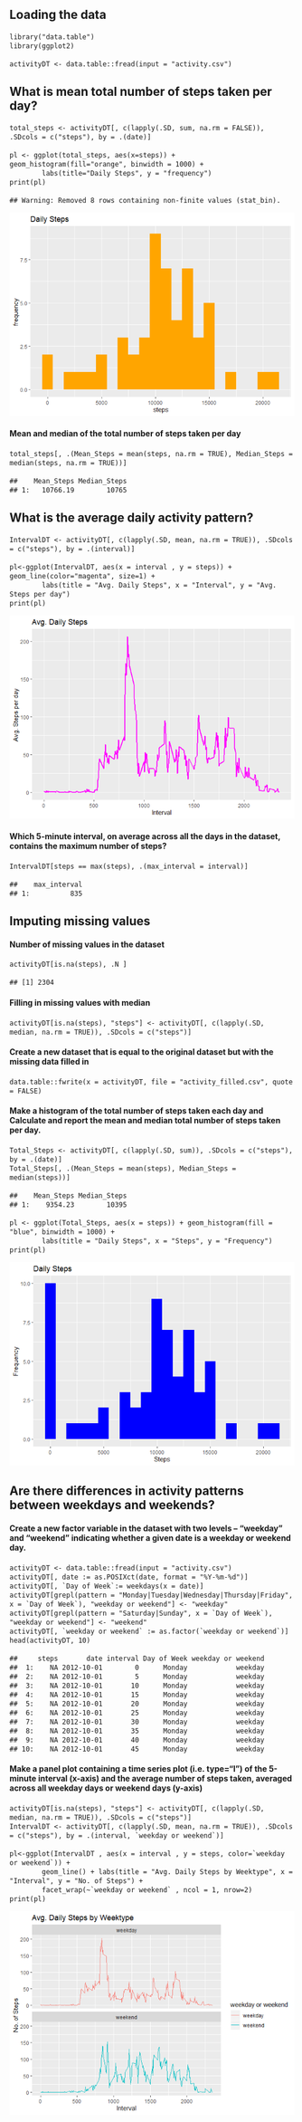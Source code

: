 Loading the data
----------------

    library("data.table")
    library(ggplot2)

    activityDT <- data.table::fread(input = "activity.csv")

What is mean total number of steps taken per day?
-------------------------------------------------

    total_steps <- activityDT[, c(lapply(.SD, sum, na.rm = FALSE)), .SDcols = c("steps"), by = .(date)]

    pl <- ggplot(total_steps, aes(x=steps)) + geom_histogram(fill="orange", binwidth = 1000) +
            labs(title="Daily Steps", y = "frequency")
    print(pl)

    ## Warning: Removed 8 rows containing non-finite values (stat_bin).

![](PA1_template_files/figure-markdown_strict/unnamed-chunk-2-1.png)

#### Mean and median of the total number of steps taken per day

    total_steps[, .(Mean_Steps = mean(steps, na.rm = TRUE), Median_Steps = median(steps, na.rm = TRUE))]

    ##    Mean_Steps Median_Steps
    ## 1:   10766.19        10765

What is the average daily activity pattern?
-------------------------------------------

    IntervalDT <- activityDT[, c(lapply(.SD, mean, na.rm = TRUE)), .SDcols = c("steps"), by = .(interval)] 

    pl<-ggplot(IntervalDT, aes(x = interval , y = steps)) + geom_line(color="magenta", size=1) + 
            labs(title = "Avg. Daily Steps", x = "Interval", y = "Avg. Steps per day")
    print(pl)

![](PA1_template_files/figure-markdown_strict/unnamed-chunk-4-1.png)

#### Which 5-minute interval, on average across all the days in the dataset, contains the maximum number of steps?

    IntervalDT[steps == max(steps), .(max_interval = interval)]

    ##    max_interval
    ## 1:          835

Imputing missing values
-----------------------

#### Number of missing values in the dataset

    activityDT[is.na(steps), .N ]

    ## [1] 2304

#### Filling in missing values with median

    activityDT[is.na(steps), "steps"] <- activityDT[, c(lapply(.SD, median, na.rm = TRUE)), .SDcols = c("steps")]

#### Create a new dataset that is equal to the original dataset but with the missing data filled in

    data.table::fwrite(x = activityDT, file = "activity_filled.csv", quote = FALSE)

#### Make a histogram of the total number of steps taken each day and Calculate and report the mean and median total number of steps taken per day.

    Total_Steps <- activityDT[, c(lapply(.SD, sum)), .SDcols = c("steps"), by = .(date)] 
    Total_Steps[, .(Mean_Steps = mean(steps), Median_Steps = median(steps))]

    ##    Mean_Steps Median_Steps
    ## 1:    9354.23        10395

    pl <- ggplot(Total_Steps, aes(x = steps)) + geom_histogram(fill = "blue", binwidth = 1000) + 
            labs(title = "Daily Steps", x = "Steps", y = "Frequency")
    print(pl)

![](PA1_template_files/figure-markdown_strict/unnamed-chunk-9-1.png)

Are there differences in activity patterns between weekdays and weekends?
-------------------------------------------------------------------------

#### Create a new factor variable in the dataset with two levels – “weekday” and “weekend” indicating whether a given date is a weekday or weekend day.

    activityDT <- data.table::fread(input = "activity.csv")
    activityDT[, date := as.POSIXct(date, format = "%Y-%m-%d")]
    activityDT[, `Day of Week`:= weekdays(x = date)]
    activityDT[grepl(pattern = "Monday|Tuesday|Wednesday|Thursday|Friday", x = `Day of Week`), "weekday or weekend"] <- "weekday"
    activityDT[grepl(pattern = "Saturday|Sunday", x = `Day of Week`), "weekday or weekend"] <- "weekend"
    activityDT[, `weekday or weekend` := as.factor(`weekday or weekend`)]
    head(activityDT, 10)

    ##     steps       date interval Day of Week weekday or weekend
    ##  1:    NA 2012-10-01        0      Monday            weekday
    ##  2:    NA 2012-10-01        5      Monday            weekday
    ##  3:    NA 2012-10-01       10      Monday            weekday
    ##  4:    NA 2012-10-01       15      Monday            weekday
    ##  5:    NA 2012-10-01       20      Monday            weekday
    ##  6:    NA 2012-10-01       25      Monday            weekday
    ##  7:    NA 2012-10-01       30      Monday            weekday
    ##  8:    NA 2012-10-01       35      Monday            weekday
    ##  9:    NA 2012-10-01       40      Monday            weekday
    ## 10:    NA 2012-10-01       45      Monday            weekday

#### Make a panel plot containing a time series plot (i.e. type=“l”) of the 5-minute interval (x-axis) and the average number of steps taken, averaged across all weekday days or weekend days (y-axis)

    activityDT[is.na(steps), "steps"] <- activityDT[, c(lapply(.SD, median, na.rm = TRUE)), .SDcols = c("steps")]
    IntervalDT <- activityDT[, c(lapply(.SD, mean, na.rm = TRUE)), .SDcols = c("steps"), by = .(interval, `weekday or weekend`)] 

    pl<-ggplot(IntervalDT , aes(x = interval , y = steps, color=`weekday or weekend`)) + 
            geom_line() + labs(title = "Avg. Daily Steps by Weektype", x = "Interval", y = "No. of Steps") + 
            facet_wrap(~`weekday or weekend` , ncol = 1, nrow=2)
    print(pl)

![](PA1_template_files/figure-markdown_strict/unnamed-chunk-11-1.png)
